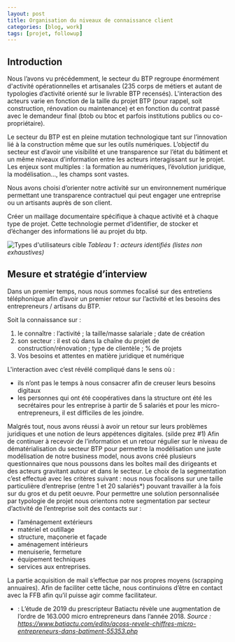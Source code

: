```yaml
---
layout: post
title: Organisation du niveaux de connaissance client 
categories: [blog, work]
tags: [projet, followup]
--- 
```

## Introduction

Nous l’avons vu précédemment, le secteur du BTP regroupe énormément d'activité opérationnelles et artisanales (235 corps de métiers et autant de typologies d’activité orienté sur le livrable BTP recensés). L'interaction des acteurs varie en fonction de la taille du projet BTP (pour rappel, soit construction, rénovation ou maintenance) et en fonction du contrat passé avec le demandeur final (btob ou btoc et parfois institutions publics ou co-propriétaire).

<!-- readmore -->

Le secteur du BTP est en pleine mutation technologique tant sur l’innovation lié à la construction même que sur les outils numériques. L’objectif du secteur est d’avoir une visibilité et une transparence sur l’état du bâtiment et un même niveaux d’information entre les acteurs interagissant sur le projet. Les enjeux sont multiples : la formation au numériques, l’évolution juridique, la modélisation…, les champs sont vastes.

Nous avons choisi d’orienter notre activité sur un environnement numérique permettant une transparence contractuel qui peut engager une entreprise ou un artisants auprès de son client. 

Créer un maillage documentaire spécifique à chaque activité et à chaque type de projet. Cette technologie permet d’identifier, de stocker et d’échanger des informations lié au projet du btp.

![Types d'utilisateurs cible](https://i.imgsafe.org/6a/6ad63ebf7d.png "Types d'utilisateurs cible")
*Tableau 1 : acteurs identifiés (listes non exhaustives)* 

## Mesure et stratégie d’interview 

Dans un premier temps, nous nous sommes focalisé sur des entretiens téléphonique afin d’avoir un premier retour sur l’activité et les besoins des entrepreneurs / artisans du BTP. 

Soit la connaissance sur : 
1. le connaître : l’activité ; la taille/masse salariale ; date de création 
2. son secteur : il est où dans la chaîne du projet de construction/rénovation ; type de clientèle ; % de projets 
3. Vos besoins et attentes en matière juridique et numérique

L'interaction avec c’est révélé compliqué dans le sens où : 
- ils n’ont pas le temps à nous consacrer afin de creuser leurs besoins digitaux
- les personnes qui ont été coopératives dans la structure ont été les secrétaires pour les entreprise à partir de 5 salariés et pour les micro-entrepreneurs, il est difficiles de les joindre.

Malgrés tout, nous avons réussi à avoir un retour sur leurs problèmes juridiques et une notion de leurs appétences digitales. (silde prez #1)
Afin de continuer à recevoir de l’information et un retour régulier sur le niveau de dématérialisation du secteur BTP pour permettre la modélisation une juste modélisation de notre business model, nous avons créé plusieurs questionnaires que nous poussons dans les boîtes mail des dirigeants et des acteurs gravitant autour et dans le secteur. Le choix de la segmentation c’est effectué avec les critères suivant : nous nous focalisons sur une taille particulière d’entreprise (entre 1 et 20 salariés*) pouvant travailler à la fois sur du gros et du petit oeuvre. Pour permettre une solution personnalisée par typologie de projet nous orientons notre segmentation par secteur d’activité de l’entreprise soit des contacts sur : 
- l’aménagement extérieurs
- matériel et outillage 
- structure, maçonerie et façade
- aménagement intérieurs
- menuiserie, fermeture
- équipement techniques
- services aux entreprises.

La partie acquisition de mail s’effectue par nos propres moyens (scrapping annuaires).
Afin de faciliter cette tâche, nous continuions d’être en contact avec la FFB afin qu’il puisse agir comme facilitateur.
 


* : L’étude de 2019 du prescripteur Batiactu révèle une augmentation de l’ordre de 163.000 micro entrepreneurs dans l’année 2018.
*Source : https://www.batiactu.com/edito/acoss-revele-chiffres-micro-entrepreneurs-dans-batiment-55353.php*